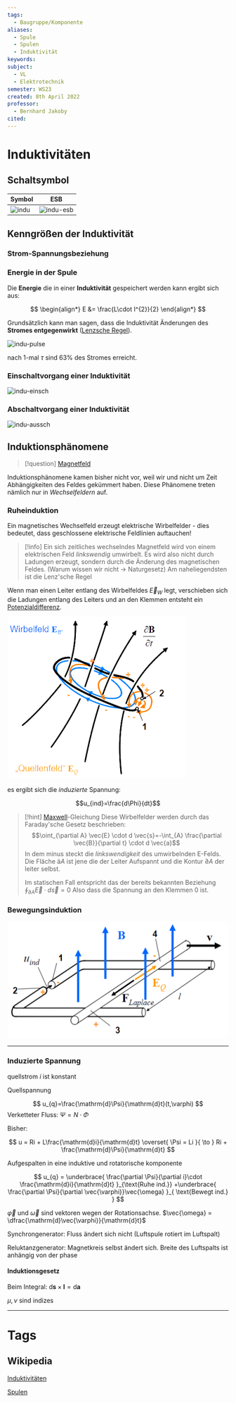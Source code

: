 ```yaml
---
tags:
  - Baugruppe/Komponente
aliases:
  - Spule
  - Spulen
  - Induktivität
keywords: 
subject:
  - VL
  - Elektrotechnik
semester: WS23
created: 8th April 2022
professor:
  - Bernhard Jakoby
cited:
---
```

 

# Induktivitäten

## Schaltsymbol

| Symbol                   | ESB                              |
| ------------------------ | -------------------------------- |
| ![indu](assets/indu.png) | ![indu-esb](assets/indu-esb.png) |

## Kenngrößen der Induktivität

### Strom-Spannungsbeziehung

### Energie in der Spule

Die **Energie** die in einer **Induktivität** gespeichert werden kann ergibt sich aus:

$$
\begin{align*}
E &= \frac{L\cdot I^{2}}{2} 
\end{align*}
$$

Grundsätzlich kann man sagen, dass die Induktivität Änderungen des **Stromes entgegenwirkt** ([Lenzsche Regel](../Physik/Lenzsche%20Regel.md)).


![indu-pulse](assets/indu-pulse.png)


nach 1-mal $\tau$ sind $63\%$ des Stromes erreicht.

### Einschaltvorgang einer Induktivität

![indu-einsch](assets/indu-einsch.png)

### Abschaltvorgang einer Induktivität

![indu-aussch](assets/indu-aussch.png)


## Induktionsphänomene

> [!question] [Magnetfeld](Magnetisches%20Feld.md)

Induktionsphänomene kamen bisher nicht vor, weil wir und nicht um Zeit Abhängigkeiten des Feldes gekümmert haben. Diese Phänomene treten nämlich nur in *Wechselfeldern* auf.




### Ruheinduktion

Ein magnetisches Wechselfeld erzeugt elektrische Wirbelfelder - dies bedeutet, dass geschlossene elektrische Feldlinien auftauchen!

> [!info] Ein sich zeitliches wechselndes Magnetfeld wird von einem elektrischen Feld *linkswendig* umwirbelt.
> Es wird also nicht durch Ladungen erzeugt, sondern durch die Änderung des magnetischen Feldes. (Warum wissen wir nicht -> Naturgesetz) Am naheliegendsten ist die Lenz'sche Regel

Wenn man einen Leiter entlang des Wirbelfeldes $\vec{E}_{W}$ legt, verschieben sich die Ladungen entlang des Leiters und an den Klemmen entsteht ein [Potenzialdifferenz](elektrische%20Spannung.md).


![invert_dark](assets/Wechselfelder.png)

es ergibt sich die *induzierte* Spannung:

$$u_{ind}=\frac{d\Phi}{dt}$$

> [!hint] [Maxwell](Maxwell.md)-Gleichung 
> Diese Wirbelfelder werden durch das Faraday'sche Gesetz beschrieben:
> $$\oint_{\partial A} \vec{E} \cdot d \vec{s}=-\int_{A} \frac{\partial \vec{B}}{\partial t} \cdot d \vec{a}$$
> In dem minus steckt die *linkswendigkeit* des umwirbelnden E-Felds. Die Fläche ä$A$ ist jene die der Leiter Aufspannt und die Kontur $\partial A$ der leiter selbst.
> 
> Im statischen Fall entspricht das der bereits bekannten Beziehung $\oint_{\partial A} \vec{E}\cdot d\vec{s} = 0$
> Also dass die Spannung an den Klemmen 0 ist.

### Bewegungsinduktion

![invert_dark](assets/BewegterLeiter.png)



---

### Induzierte Spannung

quellstrom $i$ ist konstant

Quellspannung

$$
u_{q}=\frac{\mathrm{d}\Psi}{\mathrm{d}t}(t,\varphi)
$$
Verketteter Fluss: $\Psi = N \cdot\Phi$

Bisher:

$$
u = Ri + L\frac{\mathrm{d}i}{\mathrm{d}t} \overset{ \Psi = Li }{ \to } Ri + \frac{\mathrm{d}\Psi}{\mathrm{d}t} 
$$

Aufgespalten in eine induktive und rotatorische komponente

$$
u_{q} = \underbrace{ \frac{\partial \Psi}{\partial i}\cdot \frac{\mathrm{d}i}{\mathrm{d}t} }_{\text{Ruhe ind.}} +\underbrace{ \frac{\partial \Psi}{\partial \vec{\varphi}}\vec{\omega} }_{ \text{Bewegt ind.} }
$$

$\vec{\varphi}$ und $\vec{\omega}$ sind vektoren wegen der Rotationsachse. $\vec{\omega} = \dfrac{\mathrm{d}\vec{\varphi}}{\mathrm{d}t}$

Synchrongenerator: Fluss ändert sich nicht (Luftspule rotiert im Luftspalt)

Reluktanzgenerator: Magnetkreis selbst ändert sich. Breite des Luftspalts ist anhängig von der phase

#### Induktionsgesetz

Beim Integral: $\mathrm{d}\mathbf{s}\times \mathbf{l} = \mathrm{d}\mathbf{a}$

$\mu,\nu$ sind indizes

---

# Tags

## Wikipedia

[Induktivitäten](<https://de.wikipedia.org/wiki/Induktivit%C3%A4t_(Bauelement)>)

[Spulen](<https://de.wikipedia.org/wiki/Spule_(Elektrotechnik)>)